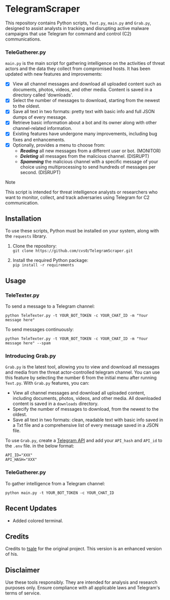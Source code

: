 # TelegramScraper

This repository contains Python scripts, `Text.py`, `main.py` and `Grab.py`, designed to assist analysts in tracking and disrupting active malware campaigns that use Telegram for command and control (C2) communications.

### TeleGatherer.py

`main.py` is the main script for gathering intelligence on the activities of threat actors and the data they collect from compromised hosts. It has been updated with new features and improvements:

- [x] View all channel messages and download all uploaded content such as documents, photos, videos, and other media. Content is saved in a directory called 'downloads'.
- [x] Select the number of messages to download, starting from the newest to the oldest.
- [x] Save all text in two formats: pretty text with basic info and full JSON dumps of every message.
- [x] Retrieve basic information about a bot and its owner along with other channel-related information.
- [x] Existing features have undergone many improvements, including bug fixes and enhancements.
- [x] Optionally, provides a menu to choose from:
  - ***Reading*** all new messages from a different user or bot. (MONITOR)
  - ***Deleting*** all messages from the malicious channel. (DISRUPT)
  - ***Spamming*** the malicious channel with a specific message of your choice using multiprocessing to send hundreds of messages per second. (DISRUPT)

> [!NOTE]
> This script is intended for threat intelligence analysts or researchers who want to monitor, collect, and track adversaries using Telegram for C2 communication.

## Installation

To use these scripts, Python must be installed on your system, along with the `requests` library.

1. Clone the repository:\
```git clone https://github.com/cvs0/TelegramScraper.git```

2. Install the required Python package:\
`pip install -r requirements`

## Usage

### TeleTexter.py

To send a message to a Telegram channel:

`python TeleTexter.py -t YOUR_BOT_TOKEN -c YOUR_CHAT_ID -m "Your message here"`

To send messages continuously:

`python TeleTexter.py -t YOUR_BOT_TOKEN -c YOUR_CHAT_ID -m "Your message here" --spam`

### Introducing Grab.py

`Grab.py` is the latest tool, allowing you to view and download all messages and media from the threat actor-controlled telegram channel. You can use this feature by selecting the number 6 from the initial menu after running `Text.py`. With `Grab.py` features, you can:

- View all channel messages and download all uploaded content, including documents, photos, videos, and other media. All downloaded content is saved in a `downloads` directory.
- Specify the number of messages to download, from the newest to the oldest.
- Save all text in two formats: clean, readable text with basic info saved in a Txt file and a comprehensive list of every message saved in a JSON file.

To use `Grab.py`, create a [Telegram API](https://core.telegram.org/api/obtaining_api_id) and add your `API_hash` and `API_id` to the `.env` file. in the below format:

```
API_ID="XXX"
API_HASH="XXX"
```


### TeleGatherer.py

To gather intelligence from a Telegram channel:

`python main.py -t YOUR_BOT_TOKEN -c YOUR_CHAT_ID`

## Recent Updates

- Added colored terminal.

## Credits
Credits to [tsale](https://github.com/tsale) for the original project. This version is an enhanced version of his.

## Disclaimer

Use these tools responsibly. They are intended for analysis and research purposes only. Ensure compliance with all applicable laws and Telegram's terms of service.
